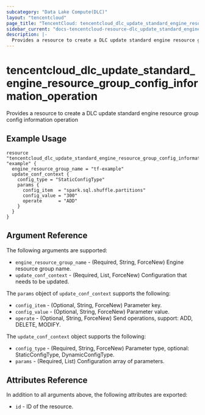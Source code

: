 ```yaml
---
subcategory: "Data Lake Compute(DLC)"
layout: "tencentcloud"
page_title: "TencentCloud: tencentcloud_dlc_update_standard_engine_resource_group_config_information_operation"
sidebar_current: "docs-tencentcloud-resource-dlc_update_standard_engine_resource_group_config_information_operation"
description: |-
  Provides a resource to create a DLC update standard engine resource group config information operation
---
```


# tencentcloud_dlc_update_standard_engine_resource_group_config_information_operation

Provides a resource to create a DLC update standard engine resource group config information operation

## Example Usage

```hcl
resource "tencentcloud_dlc_update_standard_engine_resource_group_config_information_operation" "example" {
  engine_resource_group_name = "tf-example"
  update_conf_context {
    config_type = "StaticConfigType"
    params {
      config_item  = "spark.sql.shuffle.partitions"
      config_value = "300"
      operate      = "ADD"
    }
  }
}
```

## Argument Reference

The following arguments are supported:

* `engine_resource_group_name` - (Required, String, ForceNew) Engine resource group name.
* `update_conf_context` - (Required, List, ForceNew) Configuration that needs to be updated.

The `params` object of `update_conf_context` supports the following:

* `config_item` - (Optional, String, ForceNew) Parameter key.
* `config_value` - (Optional, String, ForceNew) Parameter value.
* `operate` - (Optional, String, ForceNew) Send operations, support: ADD, DELETE, MODIFY.

The `update_conf_context` object supports the following:

* `config_type` - (Required, String, ForceNew) Parameter type, optional: StaticConfigType, DynamicConfigType.
* `params` - (Required, List) Configuration array of parameters.

## Attributes Reference

In addition to all arguments above, the following attributes are exported:

* `id` - ID of the resource.




